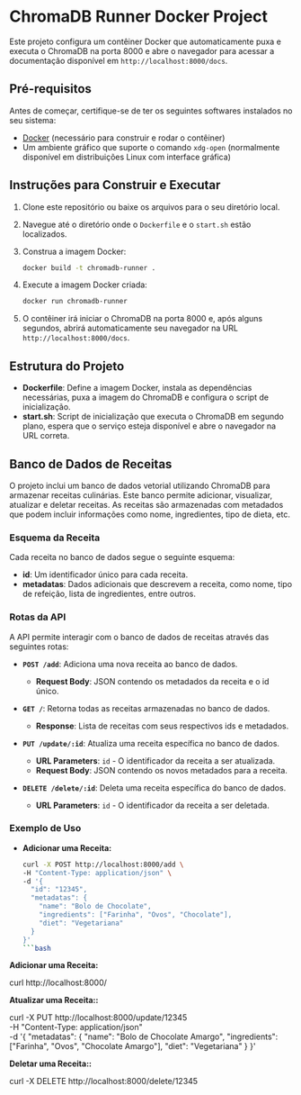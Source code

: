 # ChromaDB Runner Docker Project

Este projeto configura um contêiner Docker que automaticamente puxa e executa o ChromaDB na porta 8000 e abre o navegador para acessar a documentação disponível em `http://localhost:8000/docs`.

## Pré-requisitos

Antes de começar, certifique-se de ter os seguintes softwares instalados no seu sistema:

- [Docker](https://www.docker.com/get-started) (necessário para construir e rodar o contêiner)
- Um ambiente gráfico que suporte o comando `xdg-open` (normalmente disponível em distribuições Linux com interface gráfica)

## Instruções para Construir e Executar

1. Clone este repositório ou baixe os arquivos para o seu diretório local.

2. Navegue até o diretório onde o `Dockerfile` e o `start.sh` estão localizados.

3. Construa a imagem Docker:

    ```bash
    docker build -t chromadb-runner .
    ```

4. Execute a imagem Docker criada:

    ```bash
    docker run chromadb-runner
    ```

5. O contêiner irá iniciar o ChromaDB na porta 8000 e, após alguns segundos, abrirá automaticamente seu navegador na URL `http://localhost:8000/docs`.

## Estrutura do Projeto

- **Dockerfile**: Define a imagem Docker, instala as dependências necessárias, puxa a imagem do ChromaDB e configura o script de inicialização.
- **start.sh**: Script de inicialização que executa o ChromaDB em segundo plano, espera que o serviço esteja disponível e abre o navegador na URL correta.

## Banco de Dados de Receitas

O projeto inclui um banco de dados vetorial utilizando ChromaDB para armazenar receitas culinárias. Este banco permite adicionar, visualizar, atualizar e deletar receitas. As receitas são armazenadas com metadados que podem incluir informações como nome, ingredientes, tipo de dieta, etc.

### Esquema da Receita

Cada receita no banco de dados segue o seguinte esquema:

- **id**: Um identificador único para cada receita.
- **metadatas**: Dados adicionais que descrevem a receita, como nome, tipo de refeição, lista de ingredientes, entre outros.

### Rotas da API

A API permite interagir com o banco de dados de receitas através das seguintes rotas:

- **`POST /add`**: Adiciona uma nova receita ao banco de dados.
  - **Request Body**: JSON contendo os metadados da receita e o id único.

- **`GET /`**: Retorna todas as receitas armazenadas no banco de dados.
  - **Response**: Lista de receitas com seus respectivos ids e metadados.

- **`PUT /update/:id`**: Atualiza uma receita específica no banco de dados.
  - **URL Parameters**: `id` - O identificador da receita a ser atualizada.
  - **Request Body**: JSON contendo os novos metadados para a receita.

- **`DELETE /delete/:id`**: Deleta uma receita específica do banco de dados.
  - **URL Parameters**: `id` - O identificador da receita a ser deletada.

### Exemplo de Uso

- **Adicionar uma Receita:**

  ```bash
  curl -X POST http://localhost:8000/add \
  -H "Content-Type: application/json" \
  -d '{
    "id": "12345",
    "metadatas": {
      "name": "Bolo de Chocolate",
      "ingredients": ["Farinha", "Ovos", "Chocolate"],
      "diet": "Vegetariana"
    }
  }'
  ```bash

 **Adicionar uma Receita:**

 curl http://localhost:8000/

 **Atualizar uma Receita::**

 curl -X PUT http://localhost:8000/update/12345 \
-H "Content-Type: application/json" \
-d '{
  "metadatas": {
    "name": "Bolo de Chocolate Amargo",
    "ingredients": ["Farinha", "Ovos", "Chocolate Amargo"],
    "diet": "Vegetariana"
  }
}'

 **Deletar uma Receita::**

 curl -X DELETE http://localhost:8000/delete/12345
